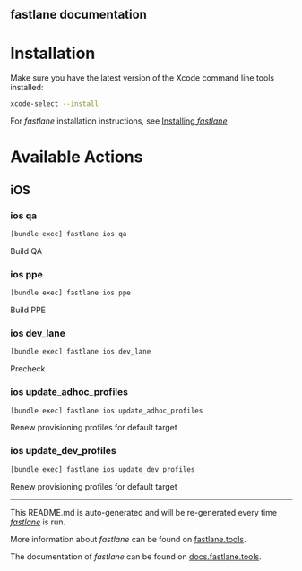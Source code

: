 fastlane documentation
----

# Installation

Make sure you have the latest version of the Xcode command line tools installed:

```sh
xcode-select --install
```

For _fastlane_ installation instructions, see [Installing _fastlane_](https://docs.fastlane.tools/#installing-fastlane)

# Available Actions

## iOS

### ios qa

```sh
[bundle exec] fastlane ios qa
```

Build QA

### ios ppe

```sh
[bundle exec] fastlane ios ppe
```

Build PPE

### ios dev_lane

```sh
[bundle exec] fastlane ios dev_lane
```

Precheck

### ios update_adhoc_profiles

```sh
[bundle exec] fastlane ios update_adhoc_profiles
```

Renew provisioning profiles for default target

### ios update_dev_profiles

```sh
[bundle exec] fastlane ios update_dev_profiles
```

Renew provisioning profiles for default target

----

This README.md is auto-generated and will be re-generated every time [_fastlane_](https://fastlane.tools) is run.

More information about _fastlane_ can be found on [fastlane.tools](https://fastlane.tools).

The documentation of _fastlane_ can be found on [docs.fastlane.tools](https://docs.fastlane.tools).
